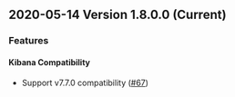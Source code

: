 ## 2020-05-14 Version 1.8.0.0 (Current)

### Features
#### Kibana Compatibility

- Support v7.7.0 compatibility ([#67](https://github.com/opendistro-for-elasticsearch/sql-kibana-plugin/pull/67))